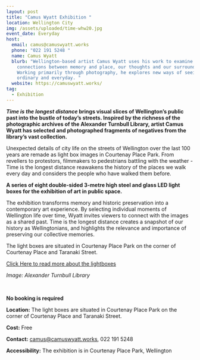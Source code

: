 ```yaml
---
layout: post
title: "Camus Wyatt Exhibition "
location: Wellington City
img: /assets/uploaded/time-whw20.jpg
event_date: Everyday
host:
  email: camus@camuswyatt.works
  phone: "022 191 5248 "
  name: Camus Wyatt
  blurb: "Wellington-based artist Camus Wyatt uses his work to examine the
    connections between memory and place, our thoughts and our surroundings.
    Working primarily through photography, he explores new ways of seeing the
    ordinary and everyday. "
  website: https://camuswyatt.works/
tag:
  - Exhibition
---
```

***Time is the longest distance* brings visual slices of Wellington’s public past into the bustle of today’s streets. Inspired by the richness of the photographic archives of the Alexander Turnbull Library, artist Camus Wyatt has selected and photographed fragments of negatives from the library’s vast collection.** 

Unexpected details of city life on the streets of Wellington over the last 100 years are remade as light box images in Courtenay Place Park. From revellers to protestors, filmmakers to pedestrians battling with the weather - Time is the longest distance reawakens the history of the places we walk every day and considers the people who have walked them before. 

**A series of eight double-sided 3-metre high steel and glass LED light boxes for the exhibition of art in public space.**

The exhibition transforms memory and historic preservation into a contemporary art experience. By selecting individual moments of Wellington life over time, Wyatt invites viewers to connect with the images as a shared past. Time is the longest distance creates a snapshot of our history as Wellingtonians, and highlights the relevance and importance of preserving our collective memories.

The light boxes are situated in Courtenay Place Park on the corner of Courtenay Place and Taranaki Street.

[Click Here to read more about the lightboxes ](https://wellington.govt.nz/services/community-and-culture/arts/outdoor-public-art/light-boxes/courtenay-place-park)

*Image: Alexander Turnbull Library*

<br>

**No booking is required**

**Location:** The light boxes are situated in Courtenay Place Park on the corner of Courtenay Place and Taranaki Street.

**Cost:** Free

**Contact:** camus@camuswyatt.works, 022 191 5248 

**Accessibility:** The exhibition is in Courtenay Place Park, Wellington